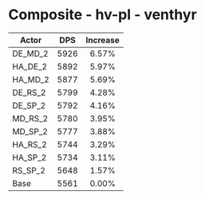 # Composite - hv-pl - venthyr
| Actor | DPS | Increase |
|---|:---:|:---:|
|DE_MD_2|5926|6.57%|
|HA_DE_2|5892|5.97%|
|HA_MD_2|5877|5.69%|
|DE_RS_2|5799|4.28%|
|DE_SP_2|5792|4.16%|
|MD_RS_2|5780|3.95%|
|MD_SP_2|5777|3.88%|
|HA_RS_2|5744|3.29%|
|HA_SP_2|5734|3.11%|
|RS_SP_2|5648|1.57%|
|Base|5561|0.00%|
